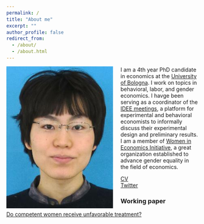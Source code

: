 ```yaml
---
permalink: /
title: "About me"
excerpt: ""
author_profile: false
redirect_from: 
  - /about/
  - /about.html
---
```


<img src="/images/profile.jpg" alt="profile photo" width="280px" height="auto" style="float: left; padding-right:20px"/>   I am a 4th year PhD candidate in economics at the <a href="https://phd.unibo.it/economics/en" target="_blank">University of Bologna</a>.
I work on topics in behavioral, labor, and gender economics. I havge been serving as a coordinator of the <a href="https://sites.google.com/site/ideemeetings/" target="_blank">IDEE meetings</a>, a platform for experimental and behavioral economists to informally discuss their experimental design and preliminary results. I am a member of <a href="https://women-in-economics.com/" target="_blank">Women in Economics Initiative</a>, a great organization established to advance gender equality in the field of economics.




<a href="files/cv.pdf" target="_blank">CV</a><br>
<a href="https://twitter.com/yukitakahashi11" target="_blank">Twitter</a><br>


### Working paper
<a href="files/CareerProgression.pdf" target="_blank">Do competent women receive unfavorable treatment?</a>
